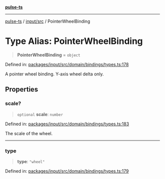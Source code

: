 [**pulse-ts**](../../../README.md)

***

[pulse-ts](../../../README.md) / [input/src](../README.md) / PointerWheelBinding

# Type Alias: PointerWheelBinding

> **PointerWheelBinding** = `object`

Defined in: [packages/input/src/domain/bindings/types.ts:178](https://github.com/jlehett/pulse-ts/blob/4869ef2c4af7bf37d31e2edd2d6d1ba148133fb2/packages/input/src/domain/bindings/types.ts#L178)

A pointer wheel binding. Y-axis wheel delta only.

## Properties

### scale?

> `optional` **scale**: `number`

Defined in: [packages/input/src/domain/bindings/types.ts:183](https://github.com/jlehett/pulse-ts/blob/4869ef2c4af7bf37d31e2edd2d6d1ba148133fb2/packages/input/src/domain/bindings/types.ts#L183)

The scale of the wheel.

***

### type

> **type**: `"wheel"`

Defined in: [packages/input/src/domain/bindings/types.ts:179](https://github.com/jlehett/pulse-ts/blob/4869ef2c4af7bf37d31e2edd2d6d1ba148133fb2/packages/input/src/domain/bindings/types.ts#L179)

